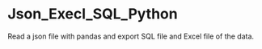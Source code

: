 # Json_Execl_SQL_Python
 Read a json file with pandas and export SQL file and Excel file of the data.
